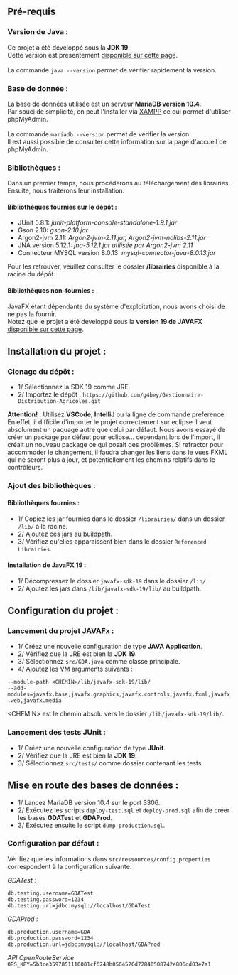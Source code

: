 ## Pré-requis
### Version de Java :
Ce projet a été développé sous la **JDK 19**.<br>
Cette version est présentement [disponible sur cette page](https://www.oracle.com/java/technologies/downloads/#java19).<br>
<br>
La commande `java --version` permet de vérifier rapidement la version.

### Base de donnée :
La base de données utilisée est un serveur **MariaDB version 10.4**.<br>
Par souci de simplicité, on peut l'installer via [XAMPP](https://www.apachefriends.org/download.html) ce qui permet d'utiliser phpMyAdmin.<br>
<br>
La commande `mariadb --version` permet de vérifier la version.<br>
Il est aussi possible de consulter cette information sur la page d'accueil de phpMyAdmin.

### Bibliothèques :
Dans un premier temps, nous procéderons au téléchargement des librairies.<br>
Ensuite, nous traiterons leur installation.

#### Bibliothèques fournies sur le dépôt :
- JUnit 5.8.1: *junit-platform-console-standalone-1.9.1.jar*
- Gson 2.10: *gson-2.10.jar*
- Argon2-jvm 2.11: *Argon2-jvm-2.11.jar, Argon2-jvm-nolibs-2.11.jar*
- JNA version 5.12.1: *jna-5.12.1.jar utilisée par Argon2-jvm 2.11*
- Connecteur MYSQL version 8.0.13: *mysql-connector-java-8.0.13.jar*

Pour les retrouver, veuillez consulter le dossier **/librairies** disponible à la racine du dépôt.

#### Bibliothèques non-fournies :
JavaFX étant dépendante du système d'exploitation, nous avons choisi de ne pas la fournir.<br>
Notez que le projet a été developpé sous la **version 19 de JAVAFX** [disponible sur cette page](https://gluonhq.com/products/javafx/).

## Installation du projet :
### Clonage du dépôt :
- 1/ Sélectionnez la SDK 19 comme JRE.
- 2/ Importez le dépôt : `https://github.com/g4bey/Gestionnaire-Distribution-Agricoles.git`

**Attention!** : Utilisez **VSCode**, **IntelliJ** ou la ligne de commande preference.
En effet, il difficile d'importer le projet correctement sur eclipse il veut absolument un paquage autre que celui par défaut. Nous avons essayé de créer un package par défaut pour eclipse... cependant lors de l'import, il créait un nouveau package ce qui posait des problèmes. Si refractor pour accommoder le changement, il faudra changer les liens dans le vues FXML qui ne seront plus à jour, et potentiellement les chemins relatifs dans le contrôleurs.

### Ajout des bibliothèques :
#### Bibliothèques fournies :
- 1/ Copiez les jar fournies dans le dossier `/librairies/` dans un dossier `/lib/` à la racine.
- 2/ Ajoutez ces jars au buildpath.
- 3/ Vérifiez qu'elles apparaissent bien dans le dossier `Referenced Librairies`.

#### Installation de JavaFX 19 :
- 1/ Décompressez le dossier `javafx-sdk-19` dans le dossier `/lib/`
- 2/ Ajoutez les jars dans `/lib/javafx-sdk-19/lib/` au buildpath.

## Configuration du projet :
### Lancement du projet JAVAFx :
- 1/ Créez une nouvelle configuration de type **JAVA Application**.
- 2/ Vérifiez que la JRE est bien la **JDK 19**.
- 3/ Sélectionnez `src/GDA.java` comme classe principale.
- 4/ Ajoutez les VM arguments suivants :

```--module-path <CHEMIN>/lib/javafx-sdk-19/lib/```<br>
```--add-modules=javafx.base,javafx.graphics,javafx.controls,javafx.fxml,javafx.web,javafx.media```

<CHEMIN\> est le chemin absolu vers le dossier `/lib/javafx-sdk-19/lib/`.

### Lancement des tests JUnit :
- 1/ Créez une nouvelle configuration de type **JUnit**.
- 2/ Vérifiez que la JRE est bien la **JDK 19**.
- 3/ Sélectionnez `src/tests/` comme dossier contenant les tests.

## Mise en route des bases de données :
- 1/ Lancez MariaDB version 10.4 sur le port 3306.
- 2/ Exécutez les scripts `deploy-test.sql` et `deploy-prod.sql` afin de créer les bases **GDATest** et **GDAProd**.
- 3/ Exécutez ensuite le script `dump-production.sql`.

### Configuration par défaut :
Vérifiez que les informations dans `src/ressources/config.properties` correspondent à la configuration suivante.

*GDATest* :
```
db.testing.username=GDATest
db.testing.password=1234
db.testing.url=jdbc:mysql://localhost/GDATest
```
*GDAProd* :
```
db.production.username=GDA
db.production.password=1234
db.production.url=jdbc:mysql://localhost/GDAProd
```
*API OpenRouteService*
```ORS_KEY=5b3ce3597851110001cf6248b0564520d72840508742e806dd03e7a1```
